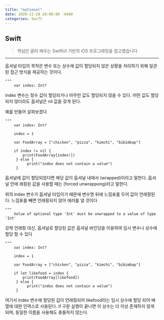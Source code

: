```yaml
---
title: "optional"
date: 2020-11-28 20:00:00 -0400
categories: Swift
---
```


## Swift 

> 핵심만 골라 배우는 SwiftUI 기반의 iOS 프로그래밍을 참고했습니다
----------------------------------------------------

옵셔널 타입의 목적은 변수 또는 상수에 값이 할당되지 않은 상황을 처리하기 위해 
일관된 접근 방식을 제공하는 것이다.

    """
        var index: Int?
                        

index 변수는 정수 값이 할당되거나 아무런 값도 할당되지 않을 수 있다.
어떤 값도 할당되지 않더라도 옵셔널은 nil 값을 갖게 된다.

예를 만들어 살펴보겠다

    """
        var index: Int?

        index = 1

        var FoodArray = ["chicken", "pizza", "kimchi", "bibimbap"]

        if index != nil {
            print(FoodArray[index!])
         } else {
              print("index does not contain a value")
         }
                                                                

옵셔널에 값이 할당되었다면 해당 값이 옵셔널 내에서 (wrapped)이라고 말한다.
옵셔널 안에 래핑된 값을 사용할 때는 (forced unwrappong)라고 말한다.

위의 index 변수가 옵셔널 타입이기 때문에 변수명 뒤에 느낌표를 두어 값이 언래핑된다.
느낌표를 빼면 언래핑되지 않아 에러를 낼 것이다

    """
        Value of optional type 'Int' must be unwrapped to a value of type 'Int'
                                                                                

강제 언래핑 대신, 옵셔널로 할당된 값은 옵셔널 바인딩을 이용하여 
임시 변수나 상수에 할당 할 수 있다

    """
        var index: Int?

        index = 1

        var FoodArray = ["chicken", "pizza", "kimchi", "bibimbap"]

        if let likefood = index {
            print(FoodArray[likefood])
         } else {
              print("index does not contain a value")
         }    

여기서  index 변수에 할당된 값이 언래핑되어 likefood라는 임시 상수에 할당 되어 
배열에 대한 인덱스로 사용된다.
if 구문 실행이 끝나면 이 상수는 더 이상 존재하지 않게 되며, 동일한 이름을 사용해도
충돌하지 않는다.





   